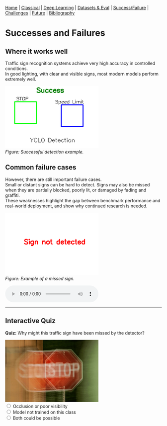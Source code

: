 [Home](index.md) | [Classical](classical.md) | [Deep Learning](deep-learning.md) | [Datasets & Eval](datasets.md) | [Success/Failure](successes-failures.md) | [Challenges](challenges.md) | [Future](future.md) | [Bibliography](bibliography.md)

# Successes and Failures

## Where it works well
Traffic sign recognition systems achieve very high accuracy in controlled conditions.  
In good lighting, with clear and visible signs, most modern models perform extremely well.  

![Success Detection](assets/images/success-detection.png)  
*Figure: Successful detection example.*

## Common failure cases
However, there are still important failure cases.  
Small or distant signs can be hard to detect. Signs may also be missed when they are partially blocked, poorly lit, or damaged by fading and graffiti.  
These weaknesses highlight the gap between benchmark performance and real-world deployment, and show why continued research is needed.  

![Failure Detection](assets/images/failure-detection.png)  
*Figure: Example of a missed sign.*

<audio controls src="assets/audio/success-failure.mp3">Your browser does not support audio.</audio>

<hr>

## Interactive Quiz
<p><strong>Quiz:</strong> Why might this traffic sign have been missed by the detector?</p>
<img src="assets/images/quiz-stop.jpg" alt="Blurred STOP Sign" width="300">

<form id="quizForm">
  <label><input type="radio" name="q4" value="correct"> Occlusion or poor visibility</label><br>
  <label><input type="radio" name="q4" value="partial"> Model not trained on this class</label><br>
  <label><input type="radio" name="q4" value="both"> Both could be possible</label><br>
</form>

<p id="quizResult" style="font-weight:bold; margin-top:10px;"></p>

<script>
  const quizForm = document.getElementById("quizForm");
  const quizResult = document.getElementById("quizResult");

  quizForm.addEventListener("change", function(e) {
    const answer = e.target.value;
    if (answer === "correct") {
      quizResult.textContent = "✅ Correct! Blur and poor visibility are common reasons detectors fail.";
      quizResult.style.color = "green";
    } else if (answer === "both") {
      quizResult.textContent = "⚠️ Close — poor visibility is the main issue here, but dataset coverage can also matter.";
      quizResult.style.color = "orange";
    } else {
      quizResult.textContent = "❌ Not quite. This example mainly shows blur and visibility issues.";
      quizResult.style.color = "red";
    }
  });
</script>

